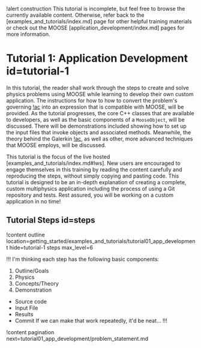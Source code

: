 !alert construction
This tutorial is incomplete, but feel free to browse the currently available content. Otherwise, refer back to the [examples_and_tutorials/index.md] page for other helpful training materials or check out the MOOSE [application_development/index.md] pages for more information.

# Tutorial 1: Application Development id=tutorial-1

In this tutorial, the reader shall work through the steps to create and solve physics problems using MOOSE while learning to develop their own custom application. The instructions for how to how to convert the problem's governing [!ac](PDEs) into an expression that is compatible with MOOSE, will be provided. As the tutorial progresses, the core C++ classes that are available to developers, as well as the basic components of a `MooseObject`, will be discussed. There will be demonstrations included showing how to set up the input files that invoke objects and associated methods. Meanwhile, the theory behind the Galerkin [!ac](FEM), as well as other, more advanced techniques that MOOSE employs, will be discussed.

This tutorial is the focus of the live hosted [examples_and_tutorials/index.md#lws]. New users are encouraged to engage themselves in this training by reading the content carefully and reproducing the steps, without simply copying and pasting code. This tutorial is designed to be an in-depth explanation of creating a complete, custom multiphysics application including the process of using a Git repository and tests. Rest assured, you will be working on a custom application in no time!

## Tutorial Steps id=steps

!content outline location=getting_started/examples_and_tutorials/tutorial01_app_development
                 hide=tutorial-1 steps
                 max_level=6

!!!
I'm thinking each step has the following basic components:
1. Outline/Goals
2. Physics
3. Concepts/Theory
4. Demonstration
  - Source code
  - Input File
  - Results
  - Commit
If we can make that work repeatedly, it'd be neat...
!!!

!content pagination next=tutorial01_app_development/problem_statement.md
